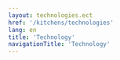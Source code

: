```yaml
---
layout: technologies.ect
href: '/kitchens/technologies'
lang: en
title: 'Technology'
navigationTitle: 'Technology'
---
```

